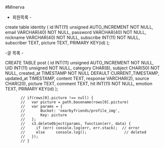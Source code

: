 #Minerva

- 회원목록 -

create table identity ( id INT(11) unsigned AUTO_INCREMENT NOT NULL, email VARCHAR(40) NOT NULL, password VARCHAR(40) NOT NULL, nickname VARCHAR(40) NOT NULL, subscribe INT(11) NOT NULL, subscriber TEXT, picture TEXT, PRIMARY KEY(id) );

-글 목록 -

CREATE TABLE post ( id INT(11) unsigned AUTO_INCREMENT NOT NULL, UID INT(11) unsigned NOT NULL, category CHAR(8), subject CHAR(50) NOT NULL, created_at TIMESTAMP NOT NULL DEFAULT CURRENT_TIMESTAMP, updated_at TIMESTAMP, content TEXT, response VARCHAR(2), source CHAR(20), picture TEXT, comment TEXT, hit INT(11) NOT NULL, emotion TEXT, PRIMARY KEY(id) );



           // if(rows[0].picture !== null) {
           //   var picture = path.basename(rows[0].picture)
           //   var params = {
           //       Bucket: 'nearbyfriends/profile_img',
           //       Key: picture
           //   };
           //   s3.deleteObject(params, function(err, data) {
           //     if (err) console.log(err, err.stack);  // error
           //     else     console.log();                 // deleted
           //   });
           // }
